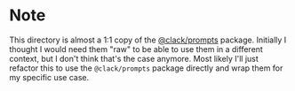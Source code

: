 # Note

This directory is almost a 1:1 copy of the [@clack/prompts](https://github.com/natemoo-re/clack/blob/main/packages/prompts/) package. Initially I thought I would need them "raw" to be able to use them in a different context, but I don't think that's the case anymore. Most likely I'll just refactor this to use the `@clack/prompts` package directly and wrap them for my specific use case.